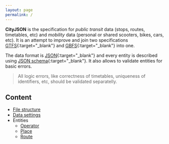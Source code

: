 ```yaml
---
layout: page
permalink: /
---
```


**CityJSON** is the specification for _public transit_ data (stops, routes, timetables, etc)
and _mobility_ data (personal or shared scooters, bikes, cars, etc). It is an attempt
to improve and join two specifications
[GTFS](https://developers.google.com/transit/gtfs/reference){:target="_blank"} and
[GBFS](https://github.com/MobilityData/gbfs){:target="_blank"} into one.

The data format is [JSON](https://www.json.org/){:target="_blank"} and
every entity is described using [JSON schema](https://json-schema.org/){:target="_blank"}.
It also allows to validate entities for basic errors.

> All logic errors, like correctness of timetables, uniqueness of identifiers, etc, should be validated separatelly.

## Content
- [File structure](./structure.markdown)
- [Data settings](./settings.markdown)
- Entities
  - [Operator](./operator.markdown)
  - [Place](./place.markdown)
  - [Route](./route.markdown)
